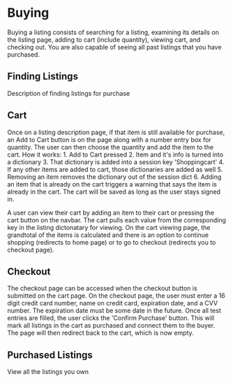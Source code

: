 # Buying

Buying a listing consists of searching for a listing, examining its details on the listing page, adding to cart (include quantity), viewing cart, and checking out. You are also capable of seeing all past listings that you have purchased. 

## Finding Listings

Description of finding listings for purchase

## Cart

Once on a listing description page, if that item is still available for purchase, an Add to Cart button is on the page along with a number entry box for quantity. The user can then choose the quantity and add the item to the cart. 
    How it works:
    1. Add to Cart pressed
    2. Item and it's info is turned into a dictionary
    3. That dictionary is added into a session key 'Shoppingcart'
    4. If any other items are added to cart, those dictionaries are added as well
    5. Removing an item removes the dictionary out of the session dict
    6. Adding an item that is already on the cart triggers a warning that says the item is already in the cart.
The cart will be saved as long as the user stays signed in. 

A user can view their cart by adding an item to their cart or pressing the cart button on the navbar. The cart pulls each value from the corresponding key in the listing dictonatary for viewing. On the cart viewing page, the grandtotal of the items is calculated and there is an option to continue shopping (redirects to home page) or to go to checkout (redirects you to checkout page).

## Checkout

The checkout page can be accessed when the checkout button is submitted on the cart page. On the checkout page, the user must enter a 16 digit credit card number, name on credit card, expiration date, and a CVV number. The expiration date must be some date in the future. Once all test entries are filled, the user clicks the 'Confirm Purchase' button. This will mark all listings in the cart as purchased and connect them to the buyer. The page will then redirect back to the cart, which is now empty. 

## Purchased Listings

View all the listings you own
